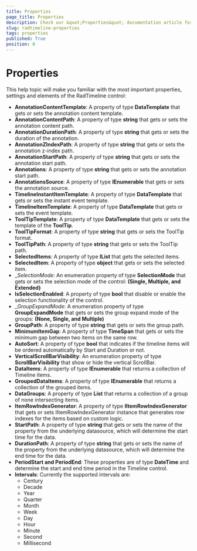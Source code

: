 ```yaml
---
title: Properties
page_title: Properties
description: Check our &quot;Properties&quot; documentation article for the RadTimeline {{ site.framework_name }} control.
slug: radtimeline-properties
tags: properties
published: True
position: 0
---
```


# Properties

This help topic will make you familiar with the most important properties, settings and elements of the RadTimeline control:

* __AnnotationContentTemplate__: A property of type __DataTemplate__ that gets or sets the annotation content template.
* __AnnotationContentPath__: A property of type __string__ that gets or sets the annotation content path.
* __AnnotationDurationPath__: A property of type __string__ that gets or sets the duration of the annotation.
* __AnnotationZIndexPath__: A property of type __string__ that gets or sets the annotation z-index path.
* __AnnotationStartPath__: A property of type __string__ that gets or sets the annotation start path.
* __Annotations__: A property of type __string__ that gets or sets the annotation start path.
* __AnnotationsSource__: A property of type __IEnumerable__ that gets or sets the annotation source.
* __TimelineInstantItemTemplate__: A property of type __DataTemplate__ that gets or sets the instant event template.
* __TimelineItemTemplate__: A property of type __DataTemplate__ that gets or sets the event template.
* __ToolTipTemplate__: A property of type __DataTemplate__ that gets or sets the template of the __ToolTip__.
* __ToolTipFormat__: A property of type __string__ that gets or sets the ToolTip format.
* __ToolTipPath__: A property of type __string__ that gets or sets the ToolTip path.
* __SelectedItems__: A property of type __IList__ that gets the selected items.
* __SelectedItem__: A property of type __object__ that gets or sets the selected item.
* __SelectionMode_: An enumeration property of type __SelectionMode__ that gets or sets the selection mode of the control: __(Single, Multiple, and Extended)__
* __IsSelectionEnabled__: A property of type __bool__ that disable or enable the selection functionality of the control.
* __GroupExpandMode_: A enumeration property of type __GroupExpandMode__ that gets or sets the group expand mode of the groups: __(None, Single, and Multiple)__
* __GroupPath__: A property of type __string__ that gets or sets the group path.
* __MinimumItemGap__: A property of type __TimeSpan__ that gets or sets the minimum gap between two items on the same row.
* __AutoSort__: A property of type __bool__ that indicates if the timeline items will be ordered automatically by Start and Duration or not.
* __VerticalScrollBarVisibility__: An enumeration property of type __ScrollBarVisibility__ that show or hide the vertical ScrollBar.
* __DataItems__: A property of type __IEnumerable<TimelineDataItem>__ that returns a collection of Timeline items.
* __GroupedDataItems__: A property of type __IEnumerable<TimelineDataItemGroup>__ that returns a collection of the grouped items.
* __DataGroups__: A property of type __List<TimelineGroupData>__ that returns a collection of a group of none intersecting items.
* __ItemRowIndexGenerator__: A property of type __IItemRowIndexGenerator__ that gets or sets IItemRowIndexGenerator instance that generates row indexes for the items based on custom logic.
* __StartPath__: A property of type __string__ that gets or sets the name of the property from the underlying datasource, which will determine the start time for the data.
* __DurationPath__: A property of type __string__ that gets or sets the name of the property from the underlying datasource, which will determine the end time for the data.
* __PeriodStart and PeriodEnd__: These properties are of type __DateTime__ and determine the start and end time period in the Timeline control.
* __Intervals__: Currently the supported intervals are:
	* Century
	* Decade
	* Year
	* Quarter
	* Month
	* Week
	* Day
	* Hour
	* Minute
	* Second
	* Millisecond
	

	
	
	




